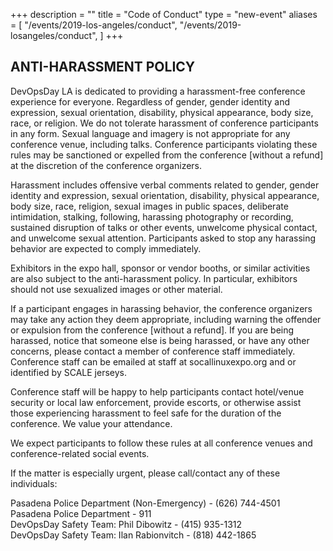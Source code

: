 +++
description = ""
title = "Code of Conduct"
type = "new-event"
aliases = [
        "/events/2019-los-angeles/conduct",
        "/events/2019-losangeles/conduct",
]
+++
## ANTI-HARASSMENT POLICY

DevOpsDay LA is dedicated to providing a harassment-free conference experience for everyone. Regardless of gender, gender identity and expression, sexual orientation, disability, physical appearance, body size, race, or religion. We do not tolerate harassment of conference participants in any form.  Sexual language and imagery is not appropriate for any conference venue, including talks. Conference participants violating these rules may be sanctioned or expelled from the conference [without a refund] at the discretion of the conference organizers.

Harassment includes offensive verbal comments related to gender, gender identity and expression, sexual orientation, disability, physical appearance, body size, race, religion, sexual images in public spaces, deliberate intimidation, stalking, following, harassing photography or recording, sustained disruption of talks or other events, unwelcome physical contact, and unwelcome sexual attention. Participants asked to stop any harassing behavior are expected to comply immediately.

Exhibitors in the expo hall, sponsor or vendor booths, or similar activities are also subject to the anti-harassment policy. In particular, exhibitors should not use sexualized images or other material.

If a participant engages in harassing behavior, the conference organizers may take any action they deem appropriate, including warning the offender or expulsion from the conference [without a refund]. If you are being harassed, notice that someone else is being harassed, or have any other concerns, please contact a member of conference staff immediately. Conference staff can be emailed at staff at socallinuxexpo.org and or identified by SCALE jerseys.

Conference staff will be happy to help participants contact hotel/venue security or local law enforcement, provide escorts, or otherwise assist those experiencing harassment to feel safe for the duration of the conference. We value your attendance.

We expect participants to follow these rules at all conference venues and conference-related social events.

If the matter is especially urgent, please call/contact any of these individuals:

Pasadena Police Department (Non-Emergency) - (626) 744-4501<br/>
Pasadena Police Department - 911<br/>
DevOpsDay Safety Team: Phil Dibowitz - (415) 935-1312<br/>
DevOpsDay Safety Team: Ilan Rabionvitch - (818) 442-1865<br/>